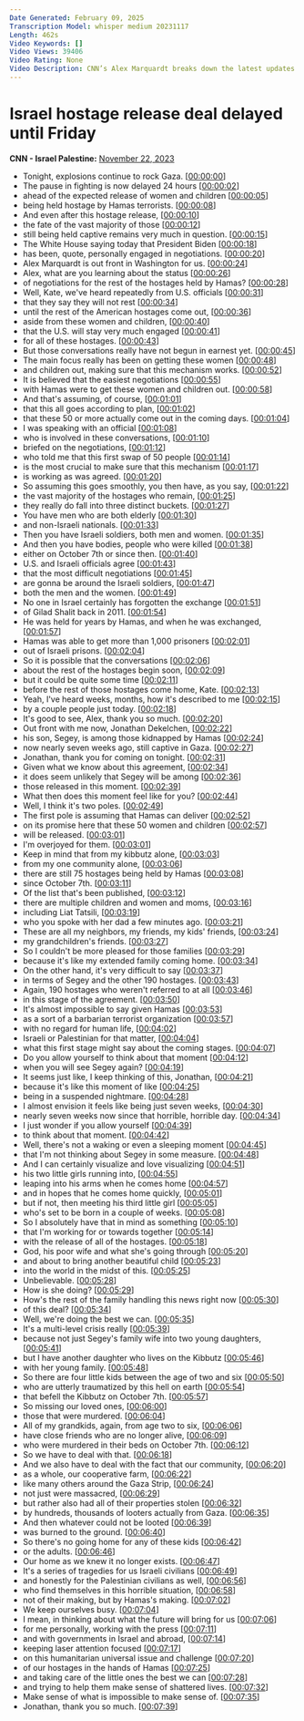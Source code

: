 ```yaml
---
Date Generated: February 09, 2025
Transcription Model: whisper medium 20231117
Length: 462s
Video Keywords: []
Video Views: 39406
Video Rating: None
Video Description: CNN’s Alex Marquardt breaks down the latest updates in the hostage release and truce deal between Israel and Hamas. CNN’s Kate Bolduan speaks with Jonathan Dekel-Chen, whose American son is currently being held hostage by Hamas. #CNN #News
---
```


# Israel hostage release deal delayed until Friday
**CNN - Israel Palestine:** [November 22, 2023](https://www.youtube.com/watch?v=h70bJk13-KE)
*  Tonight, explosions continue to rock Gaza. [[00:00:00](https://www.youtube.com/watch?v=h70bJk13-KE&t=0.0s)]
*  The pause in fighting is now delayed 24 hours [[00:00:02](https://www.youtube.com/watch?v=h70bJk13-KE&t=2.7s)]
*  ahead of the expected release of women and children [[00:00:05](https://www.youtube.com/watch?v=h70bJk13-KE&t=5.58s)]
*  being held hostage by Hamas terrorists. [[00:00:08](https://www.youtube.com/watch?v=h70bJk13-KE&t=8.38s)]
*  And even after this hostage release, [[00:00:10](https://www.youtube.com/watch?v=h70bJk13-KE&t=10.98s)]
*  the fate of the vast majority of those [[00:00:12](https://www.youtube.com/watch?v=h70bJk13-KE&t=12.98s)]
*  still being held captive remains very much in question. [[00:00:15](https://www.youtube.com/watch?v=h70bJk13-KE&t=15.18s)]
*  The White House saying today that President Biden [[00:00:18](https://www.youtube.com/watch?v=h70bJk13-KE&t=18.72s)]
*  has been, quote, personally engaged in negotiations. [[00:00:20](https://www.youtube.com/watch?v=h70bJk13-KE&t=20.8s)]
*  Alex Marquardt is out front in Washington for us. [[00:00:24](https://www.youtube.com/watch?v=h70bJk13-KE&t=24.5s)]
*  Alex, what are you learning about the status [[00:00:26](https://www.youtube.com/watch?v=h70bJk13-KE&t=26.3s)]
*  of negotiations for the rest of the hostages held by Hamas? [[00:00:28](https://www.youtube.com/watch?v=h70bJk13-KE&t=28.4s)]
*  Well, Kate, we've heard repeatedly from U.S. officials [[00:00:31](https://www.youtube.com/watch?v=h70bJk13-KE&t=31.6s)]
*  that they say they will not rest [[00:00:34](https://www.youtube.com/watch?v=h70bJk13-KE&t=34.56s)]
*  until the rest of the American hostages come out, [[00:00:36](https://www.youtube.com/watch?v=h70bJk13-KE&t=36.34s)]
*  aside from these women and children, [[00:00:40](https://www.youtube.com/watch?v=h70bJk13-KE&t=40.14s)]
*  that the U.S. will stay very much engaged [[00:00:41](https://www.youtube.com/watch?v=h70bJk13-KE&t=41.6s)]
*  for all of these hostages. [[00:00:43](https://www.youtube.com/watch?v=h70bJk13-KE&t=43.4s)]
*  But those conversations really have not begun in earnest yet. [[00:00:45](https://www.youtube.com/watch?v=h70bJk13-KE&t=45.54s)]
*  The main focus really has been on getting these women [[00:00:48](https://www.youtube.com/watch?v=h70bJk13-KE&t=48.68s)]
*  and children out, making sure that this mechanism works. [[00:00:52](https://www.youtube.com/watch?v=h70bJk13-KE&t=52.019999999999996s)]
*  It is believed that the easiest negotiations [[00:00:55](https://www.youtube.com/watch?v=h70bJk13-KE&t=55.08s)]
*  with Hamas were to get these women and children out. [[00:00:58](https://www.youtube.com/watch?v=h70bJk13-KE&t=58.980000000000004s)]
*  And that's assuming, of course, [[00:01:01](https://www.youtube.com/watch?v=h70bJk13-KE&t=61.620000000000005s)]
*  that this all goes according to plan, [[00:01:02](https://www.youtube.com/watch?v=h70bJk13-KE&t=62.68000000000001s)]
*  that these 50 or more actually come out in the coming days. [[00:01:04](https://www.youtube.com/watch?v=h70bJk13-KE&t=64.48s)]
*  I was speaking with an official [[00:01:08](https://www.youtube.com/watch?v=h70bJk13-KE&t=68.06s)]
*  who is involved in these conversations, [[00:01:10](https://www.youtube.com/watch?v=h70bJk13-KE&t=70.0s)]
*  briefed on the negotiations, [[00:01:12](https://www.youtube.com/watch?v=h70bJk13-KE&t=72.26s)]
*  who told me that this first swap of 50 people [[00:01:14](https://www.youtube.com/watch?v=h70bJk13-KE&t=74.36s)]
*  is the most crucial to make sure that this mechanism [[00:01:17](https://www.youtube.com/watch?v=h70bJk13-KE&t=77.54s)]
*  is working as was agreed. [[00:01:20](https://www.youtube.com/watch?v=h70bJk13-KE&t=80.36s)]
*  So assuming this goes smoothly, you then have, as you say, [[00:01:22](https://www.youtube.com/watch?v=h70bJk13-KE&t=82.30000000000001s)]
*  the vast majority of the hostages who remain, [[00:01:25](https://www.youtube.com/watch?v=h70bJk13-KE&t=85.58000000000001s)]
*  they really do fall into three distinct buckets. [[00:01:27](https://www.youtube.com/watch?v=h70bJk13-KE&t=87.75999999999999s)]
*  You have men who are both elderly [[00:01:30](https://www.youtube.com/watch?v=h70bJk13-KE&t=90.74s)]
*  and non-Israeli nationals. [[00:01:33](https://www.youtube.com/watch?v=h70bJk13-KE&t=93.64s)]
*  Then you have Israeli soldiers, both men and women. [[00:01:35](https://www.youtube.com/watch?v=h70bJk13-KE&t=95.78s)]
*  And then you have bodies, people who were killed [[00:01:38](https://www.youtube.com/watch?v=h70bJk13-KE&t=98.48s)]
*  either on October 7th or since then. [[00:01:40](https://www.youtube.com/watch?v=h70bJk13-KE&t=100.58s)]
*  U.S. and Israeli officials agree [[00:01:43](https://www.youtube.com/watch?v=h70bJk13-KE&t=103.94s)]
*  that the most difficult negotiations [[00:01:45](https://www.youtube.com/watch?v=h70bJk13-KE&t=105.64s)]
*  are gonna be around the Israeli soldiers, [[00:01:47](https://www.youtube.com/watch?v=h70bJk13-KE&t=107.47999999999999s)]
*  both the men and the women. [[00:01:49](https://www.youtube.com/watch?v=h70bJk13-KE&t=109.47999999999999s)]
*  No one in Israel certainly has forgotten the exchange [[00:01:51](https://www.youtube.com/watch?v=h70bJk13-KE&t=111.02s)]
*  of Gilad Shalit back in 2011. [[00:01:54](https://www.youtube.com/watch?v=h70bJk13-KE&t=114.88s)]
*  He was held for years by Hamas, and when he was exchanged, [[00:01:57](https://www.youtube.com/watch?v=h70bJk13-KE&t=117.82s)]
*  Hamas was able to get more than 1,000 prisoners [[00:02:01](https://www.youtube.com/watch?v=h70bJk13-KE&t=121.18s)]
*  out of Israeli prisons. [[00:02:04](https://www.youtube.com/watch?v=h70bJk13-KE&t=124.56s)]
*  So it is possible that the conversations [[00:02:06](https://www.youtube.com/watch?v=h70bJk13-KE&t=126.06s)]
*  about the rest of the hostages begin soon, [[00:02:09](https://www.youtube.com/watch?v=h70bJk13-KE&t=129.1s)]
*  but it could be quite some time [[00:02:11](https://www.youtube.com/watch?v=h70bJk13-KE&t=131.3s)]
*  before the rest of those hostages come home, Kate. [[00:02:13](https://www.youtube.com/watch?v=h70bJk13-KE&t=133.5s)]
*  Yeah, I've heard weeks, months, how it's described to me [[00:02:15](https://www.youtube.com/watch?v=h70bJk13-KE&t=135.54s)]
*  by a couple people just today. [[00:02:18](https://www.youtube.com/watch?v=h70bJk13-KE&t=138.9s)]
*  It's good to see, Alex, thank you so much. [[00:02:20](https://www.youtube.com/watch?v=h70bJk13-KE&t=140.54s)]
*  Out front with me now, Jonathan Dekelchen, [[00:02:22](https://www.youtube.com/watch?v=h70bJk13-KE&t=142.48s)]
*  his son, Segey, is among those kidnapped by Hamas [[00:02:24](https://www.youtube.com/watch?v=h70bJk13-KE&t=144.32000000000002s)]
*  now nearly seven weeks ago, still captive in Gaza. [[00:02:27](https://www.youtube.com/watch?v=h70bJk13-KE&t=147.86s)]
*  Jonathan, thank you for coming on tonight. [[00:02:31](https://www.youtube.com/watch?v=h70bJk13-KE&t=151.9s)]
*  Given what we know about this agreement, [[00:02:34](https://www.youtube.com/watch?v=h70bJk13-KE&t=154.20000000000002s)]
*  it does seem unlikely that Segey will be among [[00:02:36](https://www.youtube.com/watch?v=h70bJk13-KE&t=156.60000000000002s)]
*  those released in this moment. [[00:02:39](https://www.youtube.com/watch?v=h70bJk13-KE&t=159.14000000000001s)]
*  What then does this moment feel like for you? [[00:02:44](https://www.youtube.com/watch?v=h70bJk13-KE&t=164.22s)]
*  Well, I think it's two poles. [[00:02:49](https://www.youtube.com/watch?v=h70bJk13-KE&t=169.22s)]
*  The first pole is assuming that Hamas can deliver [[00:02:52](https://www.youtube.com/watch?v=h70bJk13-KE&t=172.8s)]
*  on its promise here that these 50 women and children [[00:02:57](https://www.youtube.com/watch?v=h70bJk13-KE&t=177.4s)]
*  will be released. [[00:03:01](https://www.youtube.com/watch?v=h70bJk13-KE&t=181.04s)]
*  I'm overjoyed for them. [[00:03:01](https://www.youtube.com/watch?v=h70bJk13-KE&t=181.88s)]
*  Keep in mind that from my kibbutz alone, [[00:03:03](https://www.youtube.com/watch?v=h70bJk13-KE&t=183.98s)]
*  from my one community alone, [[00:03:06](https://www.youtube.com/watch?v=h70bJk13-KE&t=186.07999999999998s)]
*  there are still 75 hostages being held by Hamas [[00:03:08](https://www.youtube.com/watch?v=h70bJk13-KE&t=188.02s)]
*  since October 7th. [[00:03:11](https://www.youtube.com/watch?v=h70bJk13-KE&t=191.32s)]
*  Of the list that's been published, [[00:03:12](https://www.youtube.com/watch?v=h70bJk13-KE&t=192.96s)]
*  there are multiple children and women and moms, [[00:03:16](https://www.youtube.com/watch?v=h70bJk13-KE&t=196.06s)]
*  including Liat Tatsili, [[00:03:19](https://www.youtube.com/watch?v=h70bJk13-KE&t=199.98000000000002s)]
*  who you spoke with her dad a few minutes ago. [[00:03:21](https://www.youtube.com/watch?v=h70bJk13-KE&t=201.70000000000002s)]
*  These are all my neighbors, my friends, my kids' friends, [[00:03:24](https://www.youtube.com/watch?v=h70bJk13-KE&t=204.28s)]
*  my grandchildren's friends. [[00:03:27](https://www.youtube.com/watch?v=h70bJk13-KE&t=207.68s)]
*  So I couldn't be more pleased for those families [[00:03:29](https://www.youtube.com/watch?v=h70bJk13-KE&t=209.92000000000002s)]
*  because it's like my extended family coming home. [[00:03:34](https://www.youtube.com/watch?v=h70bJk13-KE&t=214.02s)]
*  On the other hand, it's very difficult to say [[00:03:37](https://www.youtube.com/watch?v=h70bJk13-KE&t=217.42000000000002s)]
*  in terms of Segey and the other 190 hostages. [[00:03:43](https://www.youtube.com/watch?v=h70bJk13-KE&t=223.96s)]
*  Again, 190 hostages who weren't referred to at all [[00:03:46](https://www.youtube.com/watch?v=h70bJk13-KE&t=226.26s)]
*  in this stage of the agreement. [[00:03:50](https://www.youtube.com/watch?v=h70bJk13-KE&t=230.35999999999999s)]
*  It's almost impossible to say given Hamas [[00:03:53](https://www.youtube.com/watch?v=h70bJk13-KE&t=233.88s)]
*  as a sort of a barbarian terrorist organization [[00:03:57](https://www.youtube.com/watch?v=h70bJk13-KE&t=237.84s)]
*  with no regard for human life, [[00:04:02](https://www.youtube.com/watch?v=h70bJk13-KE&t=242.64s)]
*  Israeli or Palestinian for that matter, [[00:04:04](https://www.youtube.com/watch?v=h70bJk13-KE&t=244.64s)]
*  what this first stage might say about the coming stages. [[00:04:07](https://www.youtube.com/watch?v=h70bJk13-KE&t=247.22s)]
*  Do you allow yourself to think about that moment [[00:04:12](https://www.youtube.com/watch?v=h70bJk13-KE&t=252.24s)]
*  when you will see Segey again? [[00:04:19](https://www.youtube.com/watch?v=h70bJk13-KE&t=259.46s)]
*  It seems just like, I keep thinking of this, Jonathan, [[00:04:21](https://www.youtube.com/watch?v=h70bJk13-KE&t=261.92s)]
*  because it's like this moment of like [[00:04:25](https://www.youtube.com/watch?v=h70bJk13-KE&t=265.36s)]
*  being in a suspended nightmare. [[00:04:28](https://www.youtube.com/watch?v=h70bJk13-KE&t=268.8s)]
*  I almost envision it feels like being just seven weeks, [[00:04:30](https://www.youtube.com/watch?v=h70bJk13-KE&t=270.46s)]
*  nearly seven weeks now since that horrible, horrible day. [[00:04:34](https://www.youtube.com/watch?v=h70bJk13-KE&t=274.56s)]
*  I just wonder if you allow yourself [[00:04:39](https://www.youtube.com/watch?v=h70bJk13-KE&t=279.35999999999996s)]
*  to think about that moment. [[00:04:42](https://www.youtube.com/watch?v=h70bJk13-KE&t=282.2s)]
*  Well, there's not a waking or even a sleeping moment [[00:04:45](https://www.youtube.com/watch?v=h70bJk13-KE&t=285.59999999999997s)]
*  that I'm not thinking about Segey in some measure. [[00:04:48](https://www.youtube.com/watch?v=h70bJk13-KE&t=288.28s)]
*  And I can certainly visualize and love visualizing [[00:04:51](https://www.youtube.com/watch?v=h70bJk13-KE&t=291.44s)]
*  his two little girls running into, [[00:04:55](https://www.youtube.com/watch?v=h70bJk13-KE&t=295.35999999999996s)]
*  leaping into his arms when he comes home [[00:04:57](https://www.youtube.com/watch?v=h70bJk13-KE&t=297.96s)]
*  and in hopes that he comes home quickly, [[00:05:01](https://www.youtube.com/watch?v=h70bJk13-KE&t=301.58s)]
*  but if not, then meeting his third little girl [[00:05:05](https://www.youtube.com/watch?v=h70bJk13-KE&t=305.15999999999997s)]
*  who's set to be born in a couple of weeks. [[00:05:08](https://www.youtube.com/watch?v=h70bJk13-KE&t=308.21999999999997s)]
*  So I absolutely have that in mind as something [[00:05:10](https://www.youtube.com/watch?v=h70bJk13-KE&t=310.46s)]
*  that I'm working for or towards together [[00:05:14](https://www.youtube.com/watch?v=h70bJk13-KE&t=314.09999999999997s)]
*  with the release of all of the hostages. [[00:05:18](https://www.youtube.com/watch?v=h70bJk13-KE&t=318.34s)]
*  God, his poor wife and what she's going through [[00:05:20](https://www.youtube.com/watch?v=h70bJk13-KE&t=320.8s)]
*  and about to bring another beautiful child [[00:05:23](https://www.youtube.com/watch?v=h70bJk13-KE&t=323.64s)]
*  into the world in the midst of this. [[00:05:25](https://www.youtube.com/watch?v=h70bJk13-KE&t=325.74s)]
*  Unbelievable. [[00:05:28](https://www.youtube.com/watch?v=h70bJk13-KE&t=328.14s)]
*  How is she doing? [[00:05:29](https://www.youtube.com/watch?v=h70bJk13-KE&t=329.08s)]
*  How's the rest of the family handling this news right now [[00:05:30](https://www.youtube.com/watch?v=h70bJk13-KE&t=330.24s)]
*  of this deal? [[00:05:34](https://www.youtube.com/watch?v=h70bJk13-KE&t=334.48s)]
*  Well, we're doing the best we can. [[00:05:35](https://www.youtube.com/watch?v=h70bJk13-KE&t=335.84000000000003s)]
*  It's a multi-level crisis really [[00:05:39](https://www.youtube.com/watch?v=h70bJk13-KE&t=339.18s)]
*  because not just Segey's family wife into two young daughters, [[00:05:41](https://www.youtube.com/watch?v=h70bJk13-KE&t=341.94s)]
*  but I have another daughter who lives on the Kibbutz [[00:05:46](https://www.youtube.com/watch?v=h70bJk13-KE&t=346.44s)]
*  with her young family. [[00:05:48](https://www.youtube.com/watch?v=h70bJk13-KE&t=348.92s)]
*  So there are four little kids between the age of two and six [[00:05:50](https://www.youtube.com/watch?v=h70bJk13-KE&t=350.52s)]
*  who are utterly traumatized by this hell on earth [[00:05:54](https://www.youtube.com/watch?v=h70bJk13-KE&t=354.82s)]
*  that befell the Kibbutz on October 7th. [[00:05:57](https://www.youtube.com/watch?v=h70bJk13-KE&t=357.92s)]
*  So missing our loved ones, [[00:06:00](https://www.youtube.com/watch?v=h70bJk13-KE&t=360.7s)]
*  those that were murdered. [[00:06:04](https://www.youtube.com/watch?v=h70bJk13-KE&t=364.76s)]
*  All of my grandkids, again, from age two to six, [[00:06:06](https://www.youtube.com/watch?v=h70bJk13-KE&t=366.35999999999996s)]
*  have close friends who are no longer alive, [[00:06:09](https://www.youtube.com/watch?v=h70bJk13-KE&t=369.41999999999996s)]
*  who were murdered in their beds on October 7th. [[00:06:12](https://www.youtube.com/watch?v=h70bJk13-KE&t=372.96s)]
*  So we have to deal with that. [[00:06:18](https://www.youtube.com/watch?v=h70bJk13-KE&t=378.03999999999996s)]
*  And we also have to deal with the fact that our community, [[00:06:20](https://www.youtube.com/watch?v=h70bJk13-KE&t=380.09999999999997s)]
*  as a whole, our cooperative farm, [[00:06:22](https://www.youtube.com/watch?v=h70bJk13-KE&t=382.7s)]
*  like many others around the Gaza Strip, [[00:06:24](https://www.youtube.com/watch?v=h70bJk13-KE&t=384.78s)]
*  not just were massacred, [[00:06:29](https://www.youtube.com/watch?v=h70bJk13-KE&t=389.58s)]
*  but rather also had all of their properties stolen [[00:06:32](https://www.youtube.com/watch?v=h70bJk13-KE&t=392.3s)]
*  by hundreds, thousands of looters actually from Gaza. [[00:06:35](https://www.youtube.com/watch?v=h70bJk13-KE&t=395.7s)]
*  And then whatever could not be looted [[00:06:39](https://www.youtube.com/watch?v=h70bJk13-KE&t=399.14s)]
*  was burned to the ground. [[00:06:40](https://www.youtube.com/watch?v=h70bJk13-KE&t=400.94s)]
*  So there's no going home for any of these kids [[00:06:42](https://www.youtube.com/watch?v=h70bJk13-KE&t=402.48s)]
*  or the adults. [[00:06:46](https://www.youtube.com/watch?v=h70bJk13-KE&t=406.18s)]
*  Our home as we knew it no longer exists. [[00:06:47](https://www.youtube.com/watch?v=h70bJk13-KE&t=407.18s)]
*  It's a series of tragedies for us Israeli civilians [[00:06:49](https://www.youtube.com/watch?v=h70bJk13-KE&t=409.92s)]
*  and honestly for the Palestinian civilians as well, [[00:06:56](https://www.youtube.com/watch?v=h70bJk13-KE&t=416.15999999999997s)]
*  who find themselves in this horrible situation, [[00:06:58](https://www.youtube.com/watch?v=h70bJk13-KE&t=418.86s)]
*  not of their making, but by Hamas's making. [[00:07:02](https://www.youtube.com/watch?v=h70bJk13-KE&t=422.14s)]
*  We keep ourselves busy. [[00:07:04](https://www.youtube.com/watch?v=h70bJk13-KE&t=424.94s)]
*  I mean, in thinking about what the future will bring for us [[00:07:06](https://www.youtube.com/watch?v=h70bJk13-KE&t=426.44s)]
*  for me personally, working with the press [[00:07:11](https://www.youtube.com/watch?v=h70bJk13-KE&t=431.22s)]
*  and with governments in Israel and abroad, [[00:07:14](https://www.youtube.com/watch?v=h70bJk13-KE&t=434.82s)]
*  keeping laser attention focused [[00:07:17](https://www.youtube.com/watch?v=h70bJk13-KE&t=437.56s)]
*  on this humanitarian universal issue and challenge [[00:07:20](https://www.youtube.com/watch?v=h70bJk13-KE&t=440.66s)]
*  of our hostages in the hands of Hamas [[00:07:25](https://www.youtube.com/watch?v=h70bJk13-KE&t=445.36s)]
*  and taking care of the little ones the best we can [[00:07:28](https://www.youtube.com/watch?v=h70bJk13-KE&t=448.06s)]
*  and trying to help them make sense of shattered lives. [[00:07:32](https://www.youtube.com/watch?v=h70bJk13-KE&t=452.41999999999996s)]
*  Make sense of what is impossible to make sense of. [[00:07:35](https://www.youtube.com/watch?v=h70bJk13-KE&t=455.26s)]
*  Jonathan, thank you so much. [[00:07:39](https://www.youtube.com/watch?v=h70bJk13-KE&t=459.9s)]
